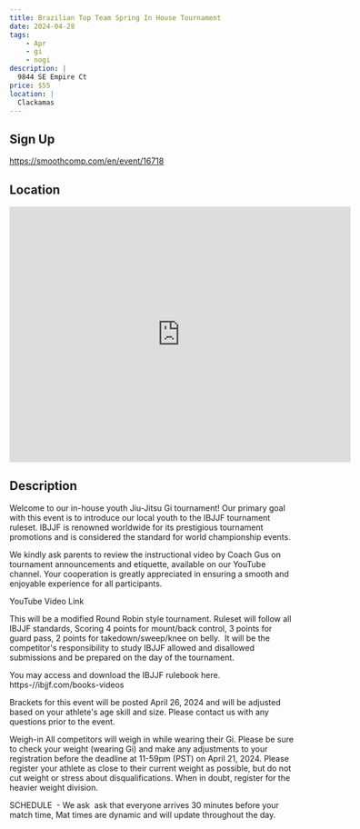 ```yaml
---
title: Brazilian Top Team Spring In House Tournament
date: 2024-04-28
tags:
    - Apr
    - gi 
    - nogi 
description: |
  9844 SE Empire Ct
price: $55
location: |
  Clackamas
---
```

## Sign Up
https://smoothcomp.com/en/event/16718

## Location
<iframe src="https://www.google.com/maps/embed?pb=!1m18!1m12!1m3!1d12345.6789!2d-122.5600471!3d45.4193720!2m3!1f0!2f0!3f0!3m2!1i1024!2i768!4f13.1!3m3!1m2!1s0x0%3A0x0!2z45.4193720!5e0!3m2!1sen!2sus!4v1234567890" width="600" height="450" style="border:0;" allowfullscreen="" loading="lazy"></iframe>

## Description
Welcome to our in-house youth Jiu-Jitsu Gi tournament! Our primary goal with this event is to introduce our local youth to the IBJJF tournament ruleset. IBJJF is renowned worldwide for its prestigious tournament promotions and is considered the standard for world championship events. 


We kindly ask parents to review the instructional video by Coach Gus on tournament announcements and etiquette, available on our YouTube channel. Your cooperation is greatly appreciated in ensuring a smooth and enjoyable experience for all participants.


YouTube Video Link


This will be a modified Round Robin style tournament. Ruleset will follow all IBJJF standards, Scoring 4 points for mount/back control, 3 points for guard pass, 2 points for takedown/sweep/knee on belly.  It will be the competitor's responsibility to study IBJJF allowed and disallowed submissions and be prepared on the day of the tournament.


You may access and download the IBJJF rulebook here. https-//ibjjf.com/books-videos


Brackets for this event will be posted April 26, 2024 and will be adjusted based on your athlete's age skill and size. Please contact us with any questions prior to the event. 


Weigh-in All competitors will weigh in while wearing their Gi. Please be sure to check your weight (wearing Gi) and make any adjustments to your registration before the deadline at 11-59pm (PST) on April 21, 2024. Please register your athlete as close to their current weight as possible, but do not cut weight or stress about disqualifications. When in doubt, register for the heavier weight division. 


SCHEDULE  - We ask  ask that everyone arrives 30 minutes before your match time, Mat times are dynamic and will update throughout the day.